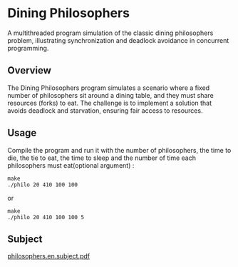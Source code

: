 # Dining Philosophers

A multithreaded program simulation of the classic dining philosophers problem, illustrating synchronization and deadlock avoidance in concurrent programming.

## Overview

The Dining Philosophers program simulates a scenario where a fixed number of philosophers sit around a dining table, and they must share resources (forks) to eat. The challenge is to implement a solution that avoids deadlock and starvation, ensuring fair access to resources.

## Usage

Compile the program and run it with the number of philosophers, the time to die, the tie to eat, the time to sleep and the number of time each philosophers must eat(optional argument) :

```
make
./philo 20 410 100 100 
```
or 
```
make
./philo 20 410 100 100 5
```
## Subject

[philosophers.en.subject.pdf](https://github.com/AK7iwi/Philosophers/files/14182171/philosophers.en.subject.pdf)
